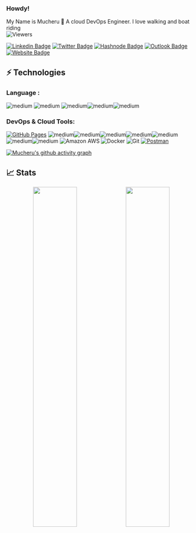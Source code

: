 ### Howdy! 
My Name is Mucheru 👋 A cloud DevOps Engineer. I love walking and boat riding <br>
![Viewers](https://gpvc.arturio.dev/muchezz)
<!-- - 💬 Ask me about ... https://muchezz.github.io/
🔭 I’m currently working in CloudFactory Kenya <br>
💬 I also work as a QA tester - freelance at uTest.
🌱 I’m currently learning Docker, Django and ReactJs <br>
📫 How to reach me: [Twitter](https://twitter.com/Mucheeru) or [linkedIn](https://www.linkedin.com/in/mucheruj/) <br>
👯 Love Walking,hiking and boat riding..<br>
   ⚡Projects: <br>
 - A Microblog completely built in Flask. Check it out [here](https://microblogke-flask.herokuapp.com/) <br>
 - An Ecommerce platform built in Flask during the Andela SDG Challenge. Check it out [here](https://kaehcle-backend.herokuapp.com/)<br> -->

[![Linkedin Badge](https://img.shields.io/badge/-mucheru-blue?style=flat-square&logo=Linkedin&logoColor=white&link=https://www.linkedin.com/in/mucheruj/)](https://www.linkedin.com/in/mucheruj/)
[![Twitter Badge](https://img.shields.io/badge/-Mucheeru-purple?style=flat-square&logo=twitter&logoColor=white&link=https://twitter.com/Mucheeru/)](https://twitter.com/Mucheeru/)
[![Hashnode Badge](https://img.shields.io/badge/-@muchezz-03a57a?style=flat-square&labelColor=000000&logo=Hashnode&link=https://mucheru.hashnode.dev/)](https://mucheru.hashnode.dev//)
[![Outlook Badge](https://img.shields.io/badge/-mucheru@outlook.com-c14438?style=flat-square&logo=Outlook&logoColor=white&link=mailto:mucheru@outlook.com)](mailto:mucheru@outlook.com)
[![Website Badge](https://img.shields.io/badge/-muchezz.github.io-black?style=flat-square&logo=github&logoColor=white&link=https://muchezz.github.io/)](https://muchezz.github.io/)

## ⚡ Technologies

### Language :
<img alt="medium" src="https://img.shields.io/badge/Golang-CC342D?style=for-the-badge&logo=go&logoColor=white" />
<img alt="medium" src="https://img.shields.io/badge/Python-FFD43B?style=for-the-badge&logo=python&logoColor=blue" />
<img alt="medium" src="https://img.shields.io/badge/JavaScript-323330?style=for-the-badge&logo=javascript&logoColor=F7DF1E" /><img alt="medium" src="https://img.shields.io/badge/HTML5-E34F26?style=for-the-badge&logo=html5&logoColor=white" /><img alt="medium" src="https://img.shields.io/badge/CSS3-1572B6?style=for-the-badge&logo=css3&logoColor=white" />


### DevOps & Cloud Tools:

<a href="#"><img alt="GitHub Pages" src="https://img.shields.io/badge/GitHub%20Pages-%23327FC7.svg?logo=github&logoColor=white"></a>
<img alt="medium" src="https://img.shields.io/badge/MongoDB-4EA94B?style=for-the-badge&logo=mongodb&logoColor=white" /><img alt="medium" src="https://img.shields.io/badge/MySQL-005C84?style=for-the-badge&logo=mysql&logoColor=white" /><img alt="medium" src="https://img.shields.io/badge/PostgreSQL-316192?style=for-the-badge&logo=postgresql&logoColor=white" /><img alt="medium" src="https://img.shields.io/badge/redis-%23DD0031.svg?&style=for-the-badge&logo=redis&logoColor=white" /><img alt="medium" src="https://img.shields.io/badge/SQLite-07405E?style=for-the-badge&logo=sqlite&logoColor=white" /><img alt="medium" src="https://img.shields.io/badge/Terraform-7B42BC?style=for-the-badge&logo=terraform&logoColor=white" /><img alt="medium" src="https://img.shields.io/badge/Amazon_AWS-FF9900?style=for-the-badge&logo=amazonaws&logoColor=white" />
![Amazon AWS](https://img.shields.io/badge/Amazon%20AWS-232F3E?style=flat-square&logo=amazon-aws)
![Docker](https://img.shields.io/badge/-Docker-black?style=flat-square&logo=docker)
![Git](https://img.shields.io/badge/-Git-black?style=flat-square&logo=git)
<a href="#"><img alt="Postman" src="https://img.shields.io/badge/Postman-FF6C37?logo=postman&logoColor=white"></a>


<!-- ## 💰 Support
<p>
<a href='https://ko-fi.com/O4O659E32' target='_blank'><img height='36' style='border:0px;height:36px;' src='https://cdn.ko-fi.com/cdn/kofi4.png?v=2' border='0' alt='Buy Me a Coffee at ko-fi.com' /></a>
<a href='https://www.buymeacoffee.com/kaiwalya' target='_blank'><img height='36' style='border:0px;height:36px;' src='https://cdn.buymeacoffee.com/buttons/v2/default-yellow.png' border='0' alt='Support Kaiwalya on buymecoffee' /></a>
</p> -->

[![Mucheru's github activity graph](https://activity-graph.herokuapp.com/graph?username=Muchezz&theme=xcode)](https://git.io/Muchezz)
## 📈 Stats
<p align="center">
	
  <img width="48%" src="https://github-readme-stats.vercel.app/api?username=Muchezz&show_icons=true&theme=tokyonight" />
  <img width="48%" src="https://github-readme-streak-stats.herokuapp.com/?user=Muchezz&theme=tokyonight" />
</p>
